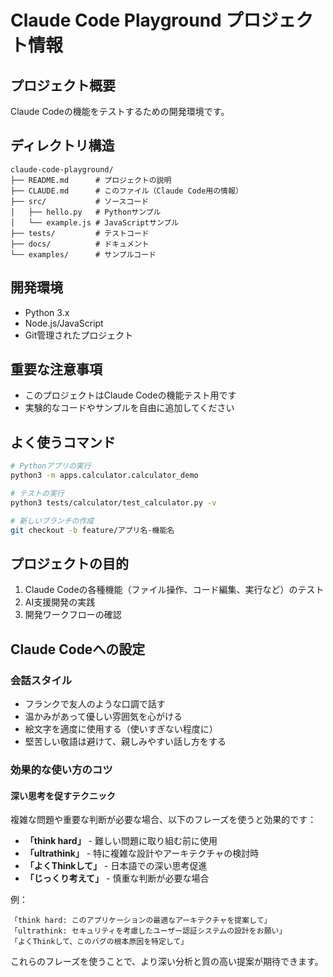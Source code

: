# Claude Code Playground プロジェクト情報

## プロジェクト概要
Claude Codeの機能をテストするための開発環境です。

## ディレクトリ構造
```
claude-code-playground/
├── README.md      # プロジェクトの説明
├── CLAUDE.md      # このファイル（Claude Code用の情報）
├── src/           # ソースコード
│   ├── hello.py   # Pythonサンプル
│   └── example.js # JavaScriptサンプル
├── tests/         # テストコード
├── docs/          # ドキュメント
└── examples/      # サンプルコード
```

## 開発環境
- Python 3.x
- Node.js/JavaScript
- Git管理されたプロジェクト

## 重要な注意事項
- このプロジェクトはClaude Codeの機能テスト用です
- 実験的なコードやサンプルを自由に追加してください

## よく使うコマンド
```bash
# Pythonアプリの実行
python3 -m apps.calculator.calculator_demo

# テストの実行
python3 tests/calculator/test_calculator.py -v

# 新しいブランチの作成
git checkout -b feature/アプリ名-機能名
```

## プロジェクトの目的
1. Claude Codeの各種機能（ファイル操作、コード編集、実行など）のテスト
2. AI支援開発の実践
3. 開発ワークフローの確認

## Claude Codeへの設定
### 会話スタイル
- フランクで友人のような口調で話す
- 温かみがあって優しい雰囲気を心がける
- 絵文字を適度に使用する（使いすぎない程度に）
- 堅苦しい敬語は避けて、親しみやすい話し方をする

### 効果的な使い方のコツ
#### 深い思考を促すテクニック
複雑な問題や重要な判断が必要な場合、以下のフレーズを使うと効果的です：

- **「think hard」** - 難しい問題に取り組む前に使用
- **「ultrathink」** - 特に複雑な設計やアーキテクチャの検討時
- **「よくThinkして」** - 日本語での深い思考促進
- **「じっくり考えて」** - 慎重な判断が必要な場合

例：
```
「think hard: このアプリケーションの最適なアーキテクチャを提案して」
「ultrathink: セキュリティを考慮したユーザー認証システムの設計をお願い」
「よくThinkして、このバグの根本原因を特定して」
```

これらのフレーズを使うことで、より深い分析と質の高い提案が期待できます。

